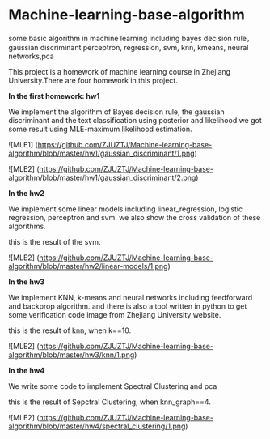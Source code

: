 # Machine-learning-base-algorithm
some basic algorithm in machine learning including bayes decision rule， gaussian discriminant perceptron, regression, svm, knn, kmeans, neural networks,pca

This project is a homework of machine learning course in Zhejiang University.There are four homework in this project.

**In the first homework: hw1**

We implement the algorithm of Bayes decision rule, the gaussian discriminant and the text classification using posterior and likelihood
we got some result using MLE-maximum likelihood estimation.

![MLE1]
(https://github.com/ZJUZTJ/Machine-learning-base-algorithm/blob/master/hw1/gaussian_discriminant/1.png)

![MLE2]
(https://github.com/ZJUZTJ/Machine-learning-base-algorithm/blob/master/hw1/gaussian_discriminant/2.png)

**In the hw2**

We implement some linear models including linear_regression, logistic regression, perceptron and svm.
we also show the cross validation of these algorithms.

this is the result of the svm.

![MLE2]
(https://github.com/ZJUZTJ/Machine-learning-base-algorithm/blob/master/hw2/linear-models/1.png)

**In the hw3**

We implement KNN, k-means and neural networks including feedforward and backprop algorithm.
and there is also a tool written in python to get some verification code image from Zhejiang University website.

this is the result of knn, when k==10.


![MLE2]
(https://github.com/ZJUZTJ/Machine-learning-base-algorithm/blob/master/hw3/knn/1.png)

**In the hw4**

We write some code to implement Spectral Clustering and pca

this is the result of Sepctral Clustering, when knn_graph==4.

![MLE2]
(https://github.com/ZJUZTJ/Machine-learning-base-algorithm/blob/master/hw4/spectral_clustering/1.png)

